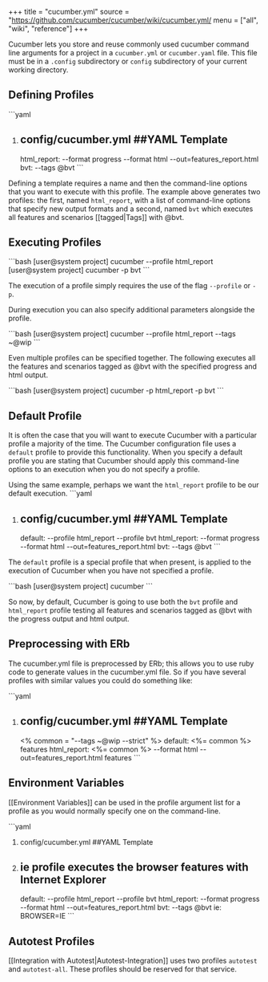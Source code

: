 +++
title = "cucumber.yml"
source = "https://github.com/cucumber/cucumber/wiki/cucumber.yml/
menu = ["all", "wiki", "reference"]
+++

Cucumber lets you store and reuse commonly used cucumber command line arguments for a project in a <code>cucumber.yml</code> or <code>cucumber.yaml</code> file. This file must be in a <code>.config</code> subdirectory or <code>config</code> subdirectory of your current working directory.

Defining Profiles
-----------------

\`\`\`yaml

1.  config/cucumber.yml
    \#\#YAML Template
    ---
    html\_report: --format progress --format html --out=features\_report.html
    bvt: --tags @bvt
    \`\`\`

Defining a template requires a name and then the command-line options that you want to execute with this profile. The example above generates two profiles: the first, named <code>html\_report</code>, with a list of command-line options that specify new output formats and a second, named <code>bvt</code> which executes all features and scenarios \[\[tagged|Tags\]\] with @bvt.

Executing Profiles
------------------

\`\`\`bash
\[user@system project\] cucumber --profile html\_report
\[user@system project\] cucumber -p bvt
\`\`\`

The execution of a profile simply requires the use of the flag <code>--profile</code> or <code>-p</code>.

During execution you can also specify additional parameters alongside the profile.

\`\`\`bash
\[user@system project\] cucumber --profile html\_report --tags ~@wip
\`\`\`

Even multiple profiles can be specified together. The following executes all the features and scenarios tagged as @bvt with the specified progress and html output.

\`\`\`bash
\[user@system project\] cucumber -p html\_report -p bvt
\`\`\`

Default Profile
---------------

It is often the case that you will want to execute Cucumber with a particular profile a majority of the time. The Cucumber configuration file uses a <code>default</code> profile to provide this functionality. When you specify a default profile you are stating that Cucumber should apply this command-line options to an execution when you do not specify a profile.

Using the same example, perhaps we want the <code>html\_report</code> profile to be our default execution.
\`\`\`yaml

1.  config/cucumber.yml
    \#\#YAML Template
    ---
    default: --profile html\_report --profile bvt
    html\_report: --format progress --format html --out=features\_report.html
    bvt: --tags @bvt
    \`\`\`

The <code>default</code> profile is a special profile that when present, is applied to the execution of Cucumber when you have not specified a profile.

\`\`\`bash
\[user@system project\] cucumber
\`\`\`

So now, by default, Cucumber is going to use both the <code>bvt</code> profile and <code>html\_report</code> profile testing all features and scenarios tagged as @bvt with the progress output and html output.

Preprocessing with ERb
----------------------

The cucumber.yml file is preprocessed by ERb; this allows you to use ruby code to generate values in the cucumber.yml file. So if you have several profiles with similar values you could do something like:

\`\`\`yaml

1.  config/cucumber.yml
    \#\#YAML Template
    ---
    &lt;% common = "--tags ~@wip --strict" %&gt;
    default: &lt;%= common %&gt; features
    html\_report: &lt;%= common %&gt; --format html --out=features\_report.html features
    \`\`\`

Environment Variables
---------------------

\[\[Environment Variables\]\] can be used in the profile argument list for a profile as you would normally specify one on the command-line.

\`\`\`yaml

1.  config/cucumber.yml
    \#\#YAML Template
2.  ie profile executes the browser features with Internet Explorer
    ---
    default: --profile html\_report --profile bvt
    html\_report: --format progress --format html --out=features\_report.html
    bvt: --tags @bvt
    ie: BROWSER=IE
    \`\`\`

Autotest Profiles
-----------------

\[\[Integration with Autotest|Autotest-Integration\]\] uses two profiles <code>autotest</code> and <code>autotest-all</code>. These profiles should be reserved for that service.
